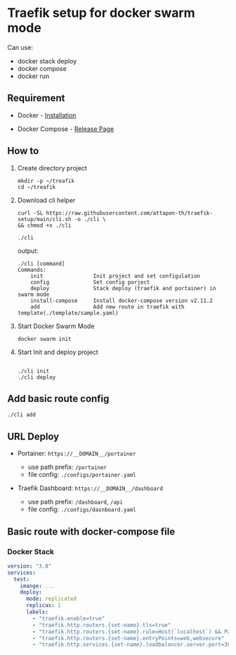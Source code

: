 # Traefik setup for docker swarm mode

Can use:

- docker stack deploy
- docker compose
- docker run


## Requirement

- Docker - [Installation](https://docs.docker.com/engine/install/)

- Docker Compose - [Release Page](https://github.com/docker/compose/releases)

## How to

1. Create directory project

    ```shell
    mkdir -p ~/treafik
    cd ~/treafik
    ```

2. Download cli helper

    ```shell
    curl -SL https://raw.githubusercontent.com/attapon-th/traefik-setup/main/cli.sh -o ./cli \
    && chmod +x ./cli

    ./cli
    ```

    output:

    ```raw
   ./cli [command]
   Commands: 
        init                Init project and set configulation
        config              Set config porject
        deploy              Stack deploy (traefik and portainer) in swarm mode
        install-compose     Install docker-compose version v2.11.2
        add                 Add new route in traefik with template(./template/sample.yaml)
    ```

3. Start Docker Swarm Mode

    ```shell
    docker swarm init
    ```

4. Start Init and deploy project

    ```shell
    
    ./cli init
    ./cli deploy
    ```


## Add basic route config

```shell
./cli add
```

## URL Deploy 
- Portainer: `https://__DOMAIN__/portainer` 
    - use path prefix: `/portainer`
    - file config: `./configs/portainer.yaml`

- Traefik Dashboard:   `https://__DOMAIN__/dashboard` 
    - use path prefix: `/dashboard`, `/api`
    - file config: `./configs/dasnboard.yaml`


##  Basic route with docker-compose file

### Docker Stack

```yaml
version: "3.8"
services:
  test:
    imange: ...
    deploy:
      mode: replicated
      replicas: 1
      labels:
        - "traefik.enable=true"
        - "traefik.http.routers.{set-name}.tls=true"
        - "traefik.http.routers.{set-name}.rule=Host(`localhost`) && PathPrefix(`/api/v1`)"
        - "traefik.http.routers.{set-name}.entryPoints=web,websecure"
        - "traefik.http.services.{set-name}.loadbalancer.server.port=3000"
```
